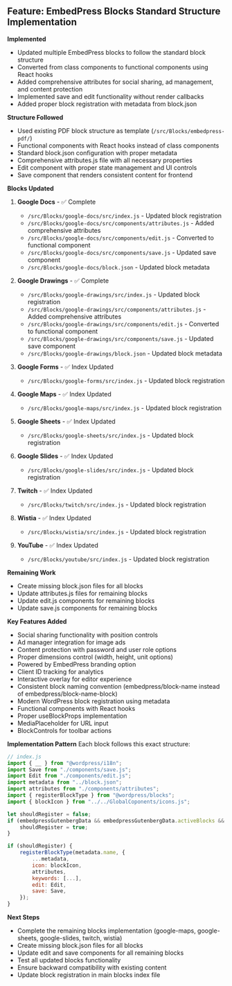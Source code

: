 ## Feature: EmbedPress Blocks Standard Structure Implementation

**Implemented**
- Updated multiple EmbedPress blocks to follow the standard block structure
- Converted from class components to functional components using React hooks
- Added comprehensive attributes for social sharing, ad management, and content protection
- Implemented save and edit functionality without render callbacks
- Added proper block registration with metadata from block.json

**Structure Followed**
- Used existing PDF block structure as template (`/src/Blocks/embedpress-pdf/`)
- Functional components with React hooks instead of class components
- Standard block.json configuration with proper metadata
- Comprehensive attributes.js file with all necessary properties
- Edit component with proper state management and UI controls
- Save component that renders consistent content for frontend

**Blocks Updated**
1. **Google Docs** - ✅ Complete
   - `/src/Blocks/google-docs/src/index.js` - Updated block registration
   - `/src/Blocks/google-docs/src/components/attributes.js` - Added comprehensive attributes
   - `/src/Blocks/google-docs/src/components/edit.js` - Converted to functional component
   - `/src/Blocks/google-docs/src/components/save.js` - Updated save component
   - `/src/Blocks/google-docs/block.json` - Updated block metadata

2. **Google Drawings** - ✅ Complete
   - `/src/Blocks/google-drawings/src/index.js` - Updated block registration
   - `/src/Blocks/google-drawings/src/components/attributes.js` - Added comprehensive attributes
   - `/src/Blocks/google-drawings/src/components/edit.js` - Converted to functional component
   - `/src/Blocks/google-drawings/src/components/save.js` - Updated save component
   - `/src/Blocks/google-drawings/block.json` - Updated block metadata

3. **Google Forms** - ✅ Index Updated
   - `/src/Blocks/google-forms/src/index.js` - Updated block registration

4. **Google Maps** - ✅ Index Updated
   - `/src/Blocks/google-maps/src/index.js` - Updated block registration

5. **Google Sheets** - ✅ Index Updated
   - `/src/Blocks/google-sheets/src/index.js` - Updated block registration

6. **Google Slides** - ✅ Index Updated
   - `/src/Blocks/google-slides/src/index.js` - Updated block registration

7. **Twitch** - ✅ Index Updated
   - `/src/Blocks/twitch/src/index.js` - Updated block registration

8. **Wistia** - ✅ Index Updated
   - `/src/Blocks/wistia/src/index.js` - Updated block registration

9. **YouTube** - ✅ Index Updated
   - `/src/Blocks/youtube/src/index.js` - Updated block registration

**Remaining Work**
- Create missing block.json files for all blocks
- Update attributes.js files for remaining blocks
- Update edit.js components for remaining blocks
- Update save.js components for remaining blocks

**Key Features Added**
- Social sharing functionality with position controls
- Ad manager integration for image ads
- Content protection with password and user role options
- Proper dimensions control (width, height, unit options)
- Powered by EmbedPress branding option
- Client ID tracking for analytics
- Interactive overlay for editor experience
- Consistent block naming convention (embedpress/block-name instead of embedpress/block-name-block)
- Modern WordPress block registration using metadata
- Functional components with React hooks
- Proper useBlockProps implementation
- MediaPlaceholder for URL input
- BlockControls for toolbar actions

**Implementation Pattern**
Each block follows this exact structure:

```javascript
// index.js
import { __ } from "@wordpress/i18n";
import Save from "./components/save.js";
import Edit from "./components/edit.js";
import metadata from "../block.json";
import attributes from "./components/attributes";
import { registerBlockType } from "@wordpress/blocks";
import { blockIcon } from "../../GlobalCoponents/icons.js";

let shouldRegister = false;
if (embedpressGutenbergData && embedpressGutenbergData.activeBlocks && embedpressGutenbergData.activeBlocks['block-name']) {
    shouldRegister = true;
}

if (shouldRegister) {
    registerBlockType(metadata.name, {
        ...metadata,
        icon: blockIcon,
        attributes,
        keywords: [...],
        edit: Edit,
        save: Save,
    });
}
```

**Next Steps**
- Complete the remaining blocks implementation (google-maps, google-sheets, google-slides, twitch, wistia)
- Create missing block.json files for all blocks
- Update edit and save components for all remaining blocks
- Test all updated blocks functionality
- Ensure backward compatibility with existing content
- Update block registration in main blocks index file
